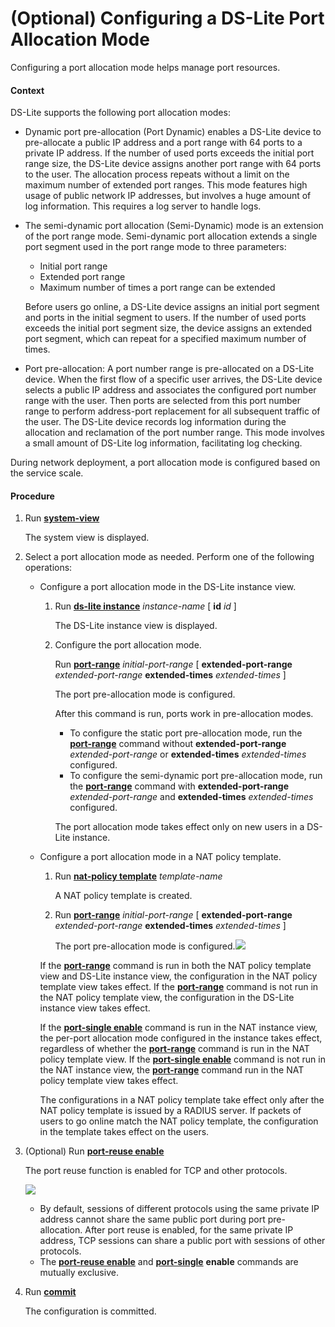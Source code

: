 (Optional) Configuring a DS-Lite Port Allocation Mode
=====================================================

Configuring a port allocation mode helps manage port resources.

#### Context

DS-Lite supports the following port allocation modes:

* Dynamic port pre-allocation (Port Dynamic) enables a DS-Lite device to pre-allocate a public IP address and a port range with 64 ports to a private IP address. If the number of used ports exceeds the initial port range size, the DS-Lite device assigns another port range with 64 ports to the user. The allocation process repeats without a limit on the maximum number of extended port ranges. This mode features high usage of public network IP addresses, but involves a huge amount of log information. This requires a log server to handle logs.
* The semi-dynamic port allocation (Semi-Dynamic) mode is an extension of the port range mode. Semi-dynamic port allocation extends a single port segment used in the port range mode to three parameters:
  + Initial port range
  + Extended port range
  + Maximum number of times a port range can be extended
  
  Before users go online, a DS-Lite device assigns an initial port segment and ports in the initial segment to users. If the number of used ports exceeds the initial port segment size, the device assigns an extended port segment, which can repeat for a specified maximum number of times.
* Port pre-allocation: A port number range is pre-allocated on a DS-Lite device. When the first flow of a specific user arrives, the DS-Lite device selects a public IP address and associates the configured port number range with the user. Then ports are selected from this port number range to perform address-port replacement for all subsequent traffic of the user. The DS-Lite device records log information during the allocation and reclamation of the port number range. This mode involves a small amount of DS-Lite log information, facilitating log checking.

During network deployment, a port allocation mode is configured based on the service scale.


#### Procedure

1. Run [**system-view**](cmdqueryname=system-view)
   
   
   
   The system view is displayed.
2. Select a port allocation mode as needed. Perform one of the following operations:
   
   
   * Configure a port allocation mode in the DS-Lite instance view.
     
     1. Run [**ds-lite instance**](cmdqueryname=ds-lite+instance) *instance-name* [ **id** *id* ]
        
        The DS-Lite instance view is displayed.
     2. Configure the port allocation mode.
        
        Run [**port-range**](cmdqueryname=port-range) *initial-port-range* [ **extended-port-range** *extended-port-range* **extended-times** *extended-times* ]
        
        The port pre-allocation mode is configured.
        
        After this command is run, ports work in pre-allocation modes.
        + To configure the static port pre-allocation mode, run the [**port-range**](cmdqueryname=port-range) command without **extended-port-range** *extended-port-range* or **extended-times** *extended-times* configured.
        + To configure the semi-dynamic port pre-allocation mode, run the [**port-range**](cmdqueryname=port-range) command with **extended-port-range** *extended-port-range* and **extended-times** *extended-times* configured.
        
        The port allocation mode takes effect only on new users in a DS-Lite instance.
   * Configure a port allocation mode in a NAT policy template.
     
     1. Run [**nat-policy template**](cmdqueryname=nat-policy+template) *template-name*
        
        A NAT policy template is created.
     2. Run [**port-range**](cmdqueryname=port-range) *initial-port-range* [ **extended-port-range** *extended-port-range* **extended-times** *extended-times* ]
        
        The port pre-allocation mode is configured.![](../../../../public_sys-resources/note_3.0-en-us.png) 
     
     If the [**port-range**](cmdqueryname=port-range) command is run in both the NAT policy template view and DS-Lite instance view, the configuration in the NAT policy template view takes effect. If the [**port-range**](cmdqueryname=port-range) command is not run in the NAT policy template view, the configuration in the DS-Lite instance view takes effect.
     
     If the [**port-single enable**](cmdqueryname=port-single+enable) command is run in the NAT instance view, the per-port allocation mode configured in the instance takes effect, regardless of whether the [**port-range**](cmdqueryname=port-range) command is run in the NAT policy template view. If the [**port-single enable**](cmdqueryname=port-single+enable) command is not run in the NAT instance view, the [**port-range**](cmdqueryname=port-range) command run in the NAT policy template view takes effect.
     
     The configurations in a NAT policy template take effect only after the NAT policy template is issued by a RADIUS server. If packets of users to go online match the NAT policy template, the configuration in the template takes effect on the users.
3. (Optional) Run [**port-reuse enable**](cmdqueryname=port-reuse+enable)
   
   
   
   The port reuse function is enabled for TCP and other protocols.
   
   
   
   ![](../../../../public_sys-resources/note_3.0-en-us.png) 
   * By default, sessions of different protocols using the same private IP address cannot share the same public port during port pre-allocation. After port reuse is enabled, for the same private IP address, TCP sessions can share a public port with sessions of other protocols.
   * The [**port-reuse enable**](cmdqueryname=port-reuse+enable) and [**port-single**](cmdqueryname=port-single) **enable** commands are mutually exclusive.
4. Run [**commit**](cmdqueryname=commit)
   
   
   
   The configuration is committed.